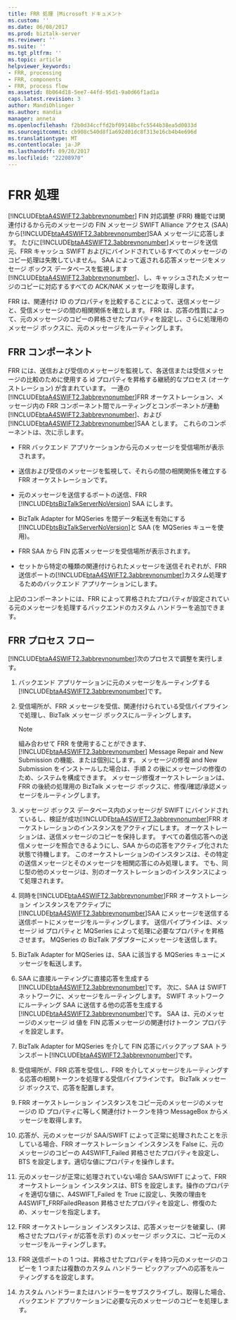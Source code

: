 ```yaml
---
title: FRR 処理 |Microsoft ドキュメント
ms.custom: ''
ms.date: 06/08/2017
ms.prod: biztalk-server
ms.reviewer: ''
ms.suite: ''
ms.tgt_pltfrm: ''
ms.topic: article
helpviewer_keywords:
- FRR, processing
- FRR, components
- FRR, process flow
ms.assetid: 8b064d18-5ee7-44fd-95d1-9a0d66f1ad1a
caps.latest.revision: 3
author: MandiOhlinger
ms.author: mandia
manager: anneta
ms.openlocfilehash: f2b0d34ccffd2bf09148bcfc5544b38ea5d0033d
ms.sourcegitcommit: cb908c540d8f1a692d01dc8f313e16cb4b4e696d
ms.translationtype: MT
ms.contentlocale: ja-JP
ms.lasthandoff: 09/20/2017
ms.locfileid: "22208970"
---
```

# <a name="frr-processing"></a>FRR 処理
[!INCLUDE[btaA4SWIFT2.3abbrevnonumber](../../includes/btaa4swift2-3abbrevnonumber-md.md)] FIN 対応調整 (FRR) 機能では関連付けるから元のメッセージの FIN メッセージ SWIFT Alliance アクセス (SAA) から[!INCLUDE[btaA4SWIFT2.3abbrevnonumber](../../includes/btaa4swift2-3abbrevnonumber-md.md)]SAA メッセージに応答します。 たびに[!INCLUDE[btaA4SWIFT2.3abbrevnonumber](../../includes/btaa4swift2-3abbrevnonumber-md.md)]メッセージを送信元、FRR キャッシュ SWIFT およびにバインドされているすべてのメッセージのコピー処理は失敗していません。 SAA によって返される応答メッセージをメッセージ ボックス データベースを監視します[!INCLUDE[btaA4SWIFT2.3abbrevnonumber](../../includes/btaa4swift2-3abbrevnonumber-md.md)]、し、キャッシュされたメッセージのコピーに対応するすべての ACK/NAK メッセージを取得します。  
  
 FRR は、関連付け ID のプロパティを比較することによって、送信メッセージと、受信メッセージの間の相関関係を確立します。 FRR は、応答の性質によって、元のメッセージのコピーの昇格させたプロパティを設定し、さらに処理用のメッセージ ボックスに、元のメッセージをルーティングします。  
  
## <a name="frr-components"></a>FRR コンポーネント  
 FRR には、送信および受信のメッセージを監視して、各送信または受信メッセージの比較のために使用する id プロパティを昇格する継続的なプロセス (オーケストレーション) が含まれています。 一連の[!INCLUDE[btaA4SWIFT2.3abbrevnonumber](../../includes/btaa4swift2-3abbrevnonumber-md.md)]FRR オーケストレーション、メッセージ内の FRR コンポーネント間でルーティングとコンポーネントが連動[!INCLUDE[btaA4SWIFT2.3abbrevnonumber](../../includes/btaa4swift2-3abbrevnonumber-md.md)]、および[!INCLUDE[btaA4SWIFT2.3abbrevnonumber](../../includes/btaa4swift2-3abbrevnonumber-md.md)]SAA とします。 これらのコンポーネントは、次に示します。  
  
-   FRR バックエンド アプリケーションから元のメッセージを受信場所が表示されます。  
  
-   送信および受信のメッセージを監視して、それらの間の相関関係を確立する FRR オーケストレーションです。  
  
-   元のメッセージを送信するポートの送信、FRR [!INCLUDE[btsBizTalkServerNoVersion](../../includes/btsbiztalkservernoversion-md.md)] SAA にします。  
  
-   BizTalk Adapter for MQSeries を間データ転送を有効にする[!INCLUDE[btsBizTalkServerNoVersion](../../includes/btsbiztalkservernoversion-md.md)]と SAA (を MQSeries キューを使用)。  
  
-   FRR SAA から FIN 応答メッセージを受信場所が表示されます。  
  
-   セットから特定の種類の関連付けられたメッセージを送信それぞれが、FRR 送信ポートの[!INCLUDE[btaA4SWIFT2.3abbrevnonumber](../../includes/btaa4swift2-3abbrevnonumber-md.md)]カスタム処理するためのバックエンド アプリケーションにします。  
  
 上記のコンポーネントには、FRR によって昇格されたプロパティが設定されている元のメッセージを処理するバックエンドのカスタム ハンドラーを追加できます。  
  
## <a name="frr-process-flow"></a>FRR プロセス フロー  
 [!INCLUDE[btaA4SWIFT2.3abbrevnonumber](../../includes/btaa4swift2-3abbrevnonumber-md.md)]次のプロセスで調整を実行します。  
  
1.  バックエンド アプリケーションに元のメッセージをルーティングする[!INCLUDE[btaA4SWIFT2.3abbrevnonumber](../../includes/btaa4swift2-3abbrevnonumber-md.md)]です。  
  
2.  受信場所が、FRR メッセージを受信、関連付けられている受信パイプラインで処理し、BizTalk メッセージ ボックスにルーティングします。  
  
    > [!NOTE]
    >  組み合わせて FRR を使用することができます、 [!INCLUDE[btaA4SWIFT2.3abbrevnonumber](../../includes/btaa4swift2-3abbrevnonumber-md.md)] Message Repair and New Submission の機能、または個別にします。 メッセージの修復 and New Submission をインストールした場合は、手順 2 の後にメッセージの修復のため、システムを構成できます。 メッセージ修復オーケストレーションは、FRR の後続の処理用の BizTalk メッセージ ボックスに、修復/確認/承認メッセージをルーティングします。  
  
3.  メッセージ ボックス データベース内のメッセージが SWIFT にバインドされているし、検証が成功[!INCLUDE[btaA4SWIFT2.3abbrevnonumber](../../includes/btaa4swift2-3abbrevnonumber-md.md)]FRR オーケストレーションのインスタンスをアクティブにします。 オーケストレーションは、送信メッセージのコピーを保持します。 すべての着信応答への送信メッセージを照合できるようにし、SAA からの応答をアクティブ化された状態で待機します。 このオーケストレーションのインスタンスは、その特定の送信メッセージとそのメッセージを相関応答にのみ処理します。 でも、同じ型の他のメッセージは、別のオーケストレーションのインスタンスによって処理されます。  
  
4.  同時を[!INCLUDE[btaA4SWIFT2.3abbrevnonumber](../../includes/btaa4swift2-3abbrevnonumber-md.md)]FRR オーケストレーション インスタンスをアクティブに[!INCLUDE[btaA4SWIFT2.3abbrevnonumber](../../includes/btaa4swift2-3abbrevnonumber-md.md)]SAA にメッセージを送信する送信ポートにメッセージをルーティングします。 送信パイプラインは、メッセージ id プロパティと MQSeries によって処理に必要なプロパティを昇格させます。 MQSeries の BizTalk アダプターにメッセージを送信します。  
  
5.  BizTalk Adapter for MQSeries は、SAA に該当する MQSeries キューにメッセージを転送します。  
  
6.  SAA に直接ルーティングに直接応答を生成する[!INCLUDE[btaA4SWIFT2.3abbrevnonumber](../../includes/btaa4swift2-3abbrevnonumber-md.md)]です。 次に、SAA は SWIFT ネットワークに、メッセージをルーティングします。 SWIFT ネットワークにルーティング SAA に送信する他の応答を生成する[!INCLUDE[btaA4SWIFT2.3abbrevnonumber](../../includes/btaa4swift2-3abbrevnonumber-md.md)]です。 SAA は、元のメッセージのメッセージ id 値を FIN 応答メッセージの関連付けトークン プロパティを設定します。  
  
7.  BizTalk Adapter for MQSeries を介して FIN 応答にバックアップ SAA トランスポート[!INCLUDE[btaA4SWIFT2.3abbrevnonumber](../../includes/btaa4swift2-3abbrevnonumber-md.md)]です。  
  
8.  受信場所が、FRR 応答を受信し、FRR を介してメッセージをルーティングする応答の相関トークンを処理する受信パイプラインです。 BizTalk メッセージ ボックスで、応答を配置します。  
  
9. FRR オーケストレーション インスタンスをコピー元のメッセージのメッセージの ID プロパティに等しく関連付けトークンを持つ MessageBox からメッセージを取得します。  
  
10. 応答が、元のメッセージが SAA/SWIFT によって正常に処理されたことを示している場合、FRR オーケストレーション インスタンスを False に、元のメッセージのコピーの A4SWIFT_Failed 昇格させたプロパティを設定し、BTS を設定します。適切な値にプロパティを操作します。  
  
11. 元のメッセージが正常に処理されていない場合 SAA/SWIFT によって、FRR オーケストレーション インスタンスは、BTS を設定します。操作のプロパティを適切な値に、A4SWIFT_Failed を True に設定し、失敗の理由を A4SWIFT_FRRFailedReason 昇格させたプロパティを設定し、修復のため、メッセージを指定します。  
  
12. FRR オーケストレーション インスタンスは、応答メッセージを破棄し、(昇格させたプロパティが応答を示す) のメッセージ ボックスに、コピー元のメッセージをルーティングします。  
  
13. FRR 送信ポートの 1 つは、昇格させたプロパティを持つ元のメッセージのコピーを 1 つまたは複数のカスタム ハンドラー ピックアップへの応答をルーティングするを設定します。  
  
14. カスタム ハンドラーまたはハンドラーをサブスクライブし、取得した場合、バックエンド アプリケーションに必要な元のメッセージのコピーを処理します。